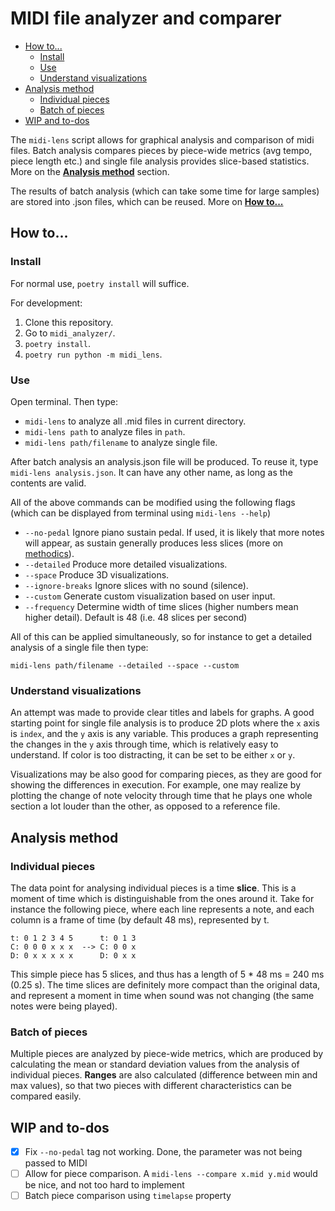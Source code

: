 # MIDI file analyzer and comparer

  - [How to...](#how-to)
    - [Install](#install)
    - [Use](#use)
    - [Understand visualizations](#understand-visualizations)
  - [Analysis method](#analysis-method)
    - [Individual pieces](#individual-pieces)
    - [Batch of pieces](#batch-of-pieces)
  - [WIP and to-dos](#wip-and-to-dos)

The `midi-lens` script allows for graphical analysis and comparison of midi files. 
Batch analysis compares pieces by piece-wide metrics (avg tempo, piece length etc.) and 
single file analysis provides slice-based statistics.  
More on the [**Analysis method**](##analysis-method) section.

The results of batch analysis (which can take some time for large samples) are stored into .json files, which can be reused. More on [**How to...**](##how-to...)

## How to...

### Install 

For normal use, `poetry install` will suffice. 

For development:
1. Clone this repository.
2. Go to `midi_analyzer/`.
3. `poetry install`.
4. `poetry run python -m midi_lens`.

### Use

Open terminal. Then type:
- `midi-lens` to analyze all .mid files in current directory.
- `midi-lens path` to analyze files in `path`.
- `midi-lens path/filename` to analyze single file.

After batch analysis an analysis.json file will be produced. To reuse it, type `midi-lens analysis.json`. It can have any other name, as long as the contents are valid. 

All of the above commands can be modified using the following flags (which can be displayed from terminal using `midi-lens --help`)
- `--no-pedal` Ignore piano sustain pedal. If used, it is likely that more notes will appear, as sustain generally produces less slices (more on [methodics](##analysis-method)).
- `--detailed` Produce more detailed visualizations.
- `--space` Produce 3D visualizations.
- `--ignore-breaks` Ignore slices with no sound (silence).
- `--custom` Generate custom visualization based on user input.
- `--frequency` Determine width of time slices (higher numbers mean higher detail). Default is 48 (i.e. 48 slices per second) 

All of this can be applied simultaneously, so for instance to get a detailed analysis of a single file then type:
~~~
midi-lens path/filename --detailed --space --custom
~~~

### Understand visualizations
An attempt was made to provide clear titles and labels for graphs. A good starting point for single file analysis is to produce 2D plots where the `x` axis is `index`, and the `y` axis is any variable. This produces a graph representing the changes in the `y` axis through time, which is relatively easy to understand. If color is too distracting, it can be set to be either `x` or `y`.

Visualizations may be also good for comparing pieces, as they are good for showing the differences in execution. For example, one may realize by plotting the change of note velocity through time that he plays one whole section a lot louder than the other, as opposed to a reference file. 

## Analysis method

### Individual pieces
The data point for analysing individual pieces is a time **slice**. This is a moment of time which is distinguishable from the ones around it. Take for instance the following piece, where each line represents a note, and each column is a frame of time (by default 48 ms), represented by t. 
```
t: 0 1 2 3 4 5      t: 0 1 3
C: 0 0 0 x x x  --> C: 0 0 x
D: 0 x x x x x      D: 0 x x
```
This simple piece has 5 slices, and thus has a length of 5 * 48 ms = 240 ms (0.25 s).
The time slices are definitely more compact than the original data, and represent a moment in time when sound was not changing (the same notes were being played).

### Batch of pieces
Multiple pieces are analyzed by piece-wide metrics, which are produced by calculating the mean or standard deviation values from the analysis of individual pieces. **Ranges** are also calculated (difference between min and max values), so that two pieces with different characteristics can be compared easily. 

## WIP and to-dos

- [x] Fix `--no-pedal` tag not working. Done, the parameter was not being passed to MIDI 
- [ ] Allow for piece comparison. A `midi-lens --compare x.mid y.mid` would be nice, and not too hard to implement
- [ ] Batch piece comparison using `timelapse` property
